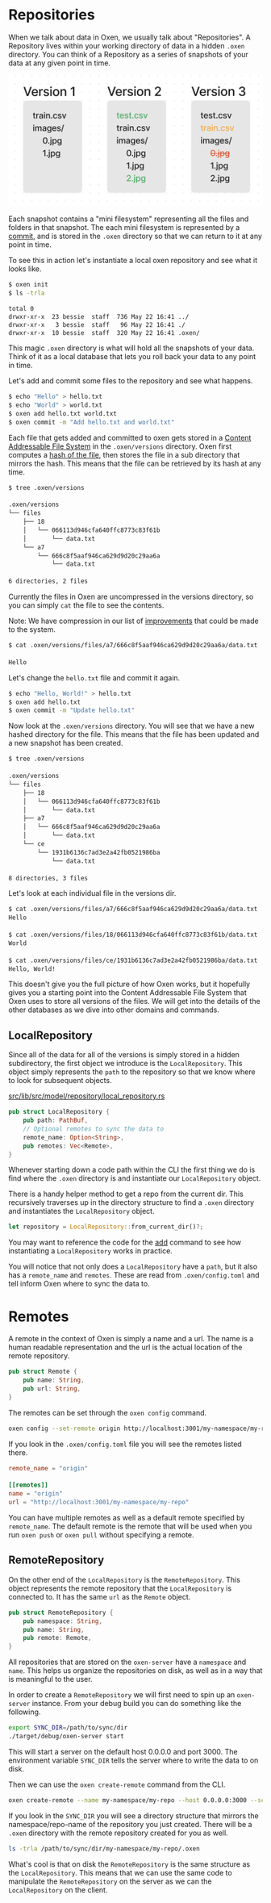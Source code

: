 # Repositories

When we talk about data in Oxen, we usually talk about "Repositories". A Repository lives within your working directory of data in a hidden `.oxen` directory. You can think of a Repository as a series of snapshots of your data at any given point in time. 

![File Versions](/images/versions.png)

Each snapshot contains a "mini filesystem" representing all the files and folders in that snapshot. The each mini filesystem is represented by a [commit](domains/commits.md), and is stored in the `.oxen` directory so that we can return to it at any point in time.

To see this in action let's instantiate a local oxen repository and see what it looks like.

```bash
$ oxen init
$ ls -trla
```

```
total 0
drwxr-xr-x  23 bessie  staff  736 May 22 16:41 ../
drwxr-xr-x   3 bessie  staff   96 May 22 16:41 ./
drwxr-xr-x  10 bessie  staff  320 May 22 16:41 .oxen/
```

This magic `.oxen` directory is what will hold all the snapshots of your data. Think of it as a local database that lets you roll back your data to any point in time.

Let's add and commit some files to the repository and see what happens.

```bash
$ echo "Hello" > hello.txt
$ echo "World" > world.txt
$ oxen add hello.txt world.txt
$ oxen commit -m "Add hello.txt and world.txt"
```

Each file that gets added and committed to oxen gets stored in a [Content Addressable File System](https://en.wikipedia.org/wiki/Content-addressable_storage) in the `.oxen/versions` directory. Oxen first computes a [hash of the file](optimizations/hashing.md), then stores the file in a sub directory that mirrors the hash. This means that the file can be retrieved by its hash at any time.

```bash
$ tree .oxen/versions

.oxen/versions
└── files
    ├── 18
    │   └── 066113d946cfa640ffc8773c83f61b
    │       └── data.txt
    └── a7
        └── 666c8f5aaf946ca629d9d20c29aa6a
            └── data.txt

6 directories, 2 files
```

Currently the files in Oxen are uncompressed in the versions directory, so you can simply `cat` the file to see the contents.

Note: We have compression in our list of [improvements](improvements.md) that could be made to the system.

```bash
$ cat .oxen/versions/files/a7/666c8f5aaf946ca629d9d20c29aa6a/data.txt

Hello
```

Let's change the `hello.txt` file and commit it again.

```bash
$ echo "Hello, World!" > hello.txt
$ oxen add hello.txt
$ oxen commit -m "Update hello.txt"
```

Now look at the `.oxen/versions` directory. You will see that we have a new hashed directory for the file. This means that the file has been updated and a new snapshot has been created.

```bash
$ tree .oxen/versions

.oxen/versions
└── files
    ├── 18
    │   └── 066113d946cfa640ffc8773c83f61b
    │       └── data.txt
    ├── a7
    │   └── 666c8f5aaf946ca629d9d20c29aa6a
    │       └── data.txt
    └── ce
        └── 1931b6136c7ad3e2a42fb0521986ba
            └── data.txt

8 directories, 3 files
```

Let's look at each individual file in the versions dir.

```bash
$ cat .oxen/versions/files/a7/666c8f5aaf946ca629d9d20c29aa6a/data.txt
Hello

$ cat .oxen/versions/files/18/066113d946cfa640ffc8773c83f61b/data.txt
World

$ cat .oxen/versions/files/ce/1931b6136c7ad3e2a42fb0521986ba/data.txt
Hello, World!
```

This doesn't give you the full picture of how Oxen works, but it hopefully gives you a starting point into the Content Addressable File System that Oxen uses to store all versions of the files. We will get into the details of the other databases as we dive into other domains and commands.

## LocalRepository

Since all of the data for all of the versions is simply stored in a hidden subdirectory, the first object we introduce is the `LocalRepository`. This object simply represents the `path` to the repository so that we know where to look for subsequent objects.

[src/lib/src/model/repository/local_repository.rs](https://github.com/Oxen-AI/Oxen/blob/main/src/lib/src/model/repository/local_repository.rs)

```rust
pub struct LocalRepository {
    pub path: PathBuf,
    // Optional remotes to sync the data to
    remote_name: Option<String>,
    pub remotes: Vec<Remote>,
}
```

Whenever starting down a code path within the CLI the first thing we do is find where the `.oxen` directory is and instantiate our `LocalRepository` object.

There is a handy helper method to get a repo from the current dir. This recursively traverses up in the directory structure to find a `.oxen` directory and instantiates the `LocalRepository` object.

```rust
let repository = LocalRepository::from_current_dir()?;
```

You may want to reference the code for the [add](https://github.com/Oxen-AI/Oxen/blob/main/src/cli/src/cmd/add.rs) command to see how instantiating a `LocalRepository` works in practice.

You will notice that not only does a `LocalRepository` have a `path`, but it also has a `remote_name` and `remotes`. These are read from `.oxen/config.toml` and tell inform Oxen where to sync the data to.

# Remotes

A remote in the context of Oxen is simply a name and a url. The name is a human readable representation and the url is the actual location of the remote repository.

```rust
pub struct Remote {
    pub name: String,
    pub url: String,
}
```

The remotes can be set through the `oxen config` command.

```bash
oxen config --set-remote origin http://localhost:3001/my-namespace/my-repo
```

If you look in the `.oxen/config.toml` file you will see the remotes listed there.

```toml
remote_name = "origin"

[[remotes]]
name = "origin"
url = "http://localhost:3001/my-namespace/my-repo"
```

You can have multiple remotes as well as a default remote specified by `remote_name`. The default remote is the remote that will be used when you run `oxen push` or `oxen pull` without specifying a remote.

## RemoteRepository

On the other end of the `LocalRepository` is the `RemoteRepository`. This object represents the remote repository that the `LocalRepository` is connected to. It has the same `url` as the `Remote` object.

```rust
pub struct RemoteRepository {
    pub namespace: String,
    pub name: String,
    pub remote: Remote,
}
```

All repositories that are stored on the `oxen-server` have a `namespace` and `name`. This helps us organize the repositories on disk, as well as in a way that is meaningful to the user.

In order to create a `RemoteRepository` we will first need to spin up an `oxen-server` instance. From your debug build you can do something like the following.

```bash
export SYNC_DIR=/path/to/sync/dir
./target/debug/oxen-server start
```

This will start a server on the default host 0.0.0.0 and port 3000. The environment variable `SYNC_DIR` tells the server where to write the data to on disk.


Then we can use the `oxen create-remote` command from the CLI.

```bash
oxen create-remote --name my-namespace/my-repo --host 0.0.0.0:3000 --scheme http
```

If you look in the `SYNC_DIR` you will see a directory structure that mirrors the namespace/repo-name of the repository you just created. There will be a `.oxen` directory with the remote repository created for you as well.

```bash
ls -trla /path/to/sync/dir/my-namespace/my-repo/.oxen
```

What's cool is that on disk the `RemoteRepository` is the same structure as the `LocalRepository`. This means that we can use the same code to manipulate the `RemoteRepository` on the server as we can the `LocalRepository` on the client.

